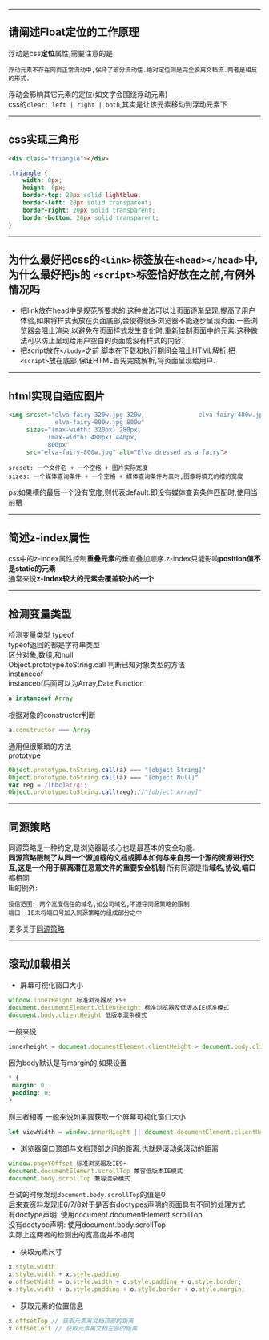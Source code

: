 
---
## 请阐述Float定位的工作原理
浮动是css**定位**属性,需要注意的是
```
浮动元素不存在网页正常流动中,保持了部分流动性.绝对定位则是完全脱离文档流.两者是相反的形式.
```
浮动会影响其它元素的定位(如文字会围绕浮动元素)  
css的```clear: left | right | both```,其实是让该元素移动到浮动元素下

---
## css实现三角形
```html
<div class="triangle"></div>
```
```css
.triangle {
    width: 0px;
    height: 0px;
    border-top: 20px solid lightblue;
    border-left: 20px solid transparent;
    border-right: 20px solid transparent;
    border-bottom: 20px solid transparent;
}
```

---
## 为什么最好把css的```<link>```标签放在```<head></head>```中,为什么最好把js的 ```<script>```标签恰好放在</body>之前,有例外情况吗
- 把link放在head中是规范所要求的.这种做法可以让页面逐渐呈现,提高了用户体验,如果将样式表放在页面底部,会使得很多浏览器不能逐步呈现页面.一些浏览器会阻止渲染,以避免在页面样式发生变化时,重新绘制页面中的元素.这种做法可以防止呈现给用户空白的页面或没有样式的内容.
- 把script放在```</body>```之前
脚本在下载和执行期间会阻止HTML解析.把```<script>```放在底部,保证HTML首先完成解析,将页面呈现给用户.

---
## html实现自适应图片
```html
<img srcset="elva-fairy-320w.jpg 320w,               elva-fairy-480w.jpg 480w,
             elva-fairy-800w.jpg 800w"
     sizes="(max-width: 320px) 280px,
           (max-width: 480px) 440px,
           800px"
     src="elva-fairy-800w.jpg" alt="Elva dressed as a fairy">
```
```
srcset: 一个文件名 + 一个空格 + 图片实际宽度
sizes: 一个媒体查询条件 + 一个空格 + 媒体查询条件为真时,图像将填充的槽的宽度
```
ps:如果槽的最后一个没有宽度,则代表default.即没有媒体查询条件匹配时,使用当前槽

---
## 简述z-index属性
css中的z-index属性控制**重叠元素**的垂直叠加顺序.z-index只能影响**position值不是static的元素**  
通常来说**z-index较大的元素会覆盖较小的一个**

---
## 检测变量类型
检测变量类型
typeof  
typeof返回的都是字符串类型  
区分对象,数组,和null  
Object.prototype.toString.call
判断已知对象类型的方法  
instanceof  
instanceof后面可以为Array,Date,Function
```js
a instanceof Array
```
根据对象的constructor判断
```js
a.constructor === Array
```
通用但很繁琐的方法  
prototype  
```js
Object.prototype.toString.call(a) === "[object String]"
Object.prototype.toString.call(a) === "[object Null]"
var reg = /[hbc]at/gi;
Object.prototype.toString.call(reg);//"[object Array]"
```

---
## 同源策略
同源策略是一种约定,是浏览器最核心也是最基本的安全功能.  
**同源策略限制了从同一个源加载的文档或脚本如何与来自另一个源的资源进行交互,这是一个用于隔离潜在恶意文件的重要安全机制**
所有同源是指**域名,协议,端口**都相同  
IE的例外:  
```
授信范围: 两个高度信任的域名,如公司域名,不遵守同源策略的限制
端口: IE未将端口号加入同源策略的组成部分之中
```
更多关于[同源策略]("https://developer.mozilla.org/zh-CN/docs/Web/Security/Same-origin_policy")

---
## 滚动加载相关  
- 屏幕可视化窗口大小
```js
window.innerHeight 标准浏览器及IE9+
document.documentElement.clientHeight 标准浏览器及低版本IE标准模式
document.body.clientHeight 低版本混杂模式   
```
一般来说
```js
innerheight = document.documentElement.clientHeight > document.body.clientHeight
```
因为body默认是有margin的,如果设置
```css
* {
 margin: 0;
 padding: 0;
}
```
则三者相等
一般来说如果要获取一个屏幕可视化窗口大小
```js
let viewWidth = window.innerHieght || document.documentElement.clientHeight || document.body.clientHeight;
```
- 浏览器窗口顶部与文档顶部之间的距离,也就是滚动条滚动的距离
```js
window.pageYOffset 标准浏览器及IE9+
document.documentElement.scrollTop 兼容低版本IE模式
document.body.scrollTop 兼容混杂模式
```
吾试的时候发现```document.body.scrollTop```的值是0  
后来查资料发现IE6/7/8对于是否有doctypes声明的页面具有不同的处理方式  
有doctype声明: 使用document.documentElement.scrollTop  
没有doctype声明: 使用document.body.scrollTop  
实际上这两者的检测出的宽高度并不相同  
- 获取元素尺寸
```js
x.style.width
x.style.width + x.style.padding
o.offsetWidth = o.style.width + o.style.padding + o.style.border;
o.style.width + o.style.padding + o.style.border + o.style.margin;
```
- 获取元素的位置信息
```js
x.offsetTop // 获取元素离文档顶部的距离
x.offsetLeft // 获取元素离文档左部的距离
```






